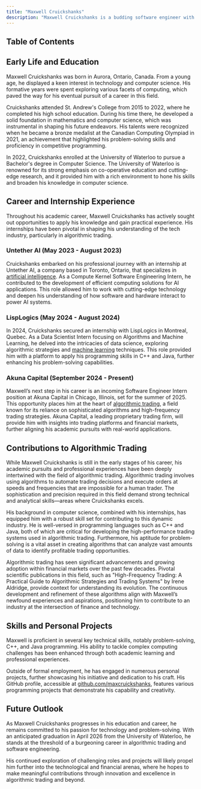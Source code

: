```yaml
---
title: "Maxwell Cruickshanks"
description: "Maxwell Cruickshanks is a budding software engineer with a focus on algorithmic trading, blending strong technical skills and practical experiences."
---
```




## Table of Contents

## Early Life and Education

Maxwell Cruickshanks was born in Aurora, Ontario, Canada. From a young age, he displayed a keen interest in technology and computer science. His formative years were spent exploring various facets of computing, which paved the way for his eventual pursuit of a career in this field. 

Cruickshanks attended St. Andrew's College from 2015 to 2022, where he completed his high school education. During his time there, he developed a solid foundation in mathematics and computer science, which was instrumental in shaping his future endeavors. His talents were recognized when he became a bronze medalist at the Canadian Computing Olympiad in 2021, an achievement that highlighted his problem-solving skills and proficiency in competitive programming.

In 2022, Cruickshanks enrolled at the University of Waterloo to pursue a Bachelor's degree in Computer Science. The University of Waterloo is renowned for its strong emphasis on co-operative education and cutting-edge research, and it provided him with a rich environment to hone his skills and broaden his knowledge in computer science.

## Career and Internship Experience

Throughout his academic career, Maxwell Cruickshanks has actively sought out opportunities to apply his knowledge and gain practical experience. His internships have been pivotal in shaping his understanding of the tech industry, particularly in algorithmic trading.

### Untether AI (May 2023 - August 2023)

Cruickshanks embarked on his professional journey with an internship at Untether AI, a company based in Toronto, Ontario, that specializes in [artificial intelligence](/wiki/ai-artificial-intelligence). As a Compute Kernel Software Engineering Intern, he contributed to the development of efficient computing solutions for AI applications. This role allowed him to work with cutting-edge technology and deepen his understanding of how software and hardware interact to power AI systems.

### LispLogics (May 2024 - August 2024)

In 2024, Cruickshanks secured an internship with LispLogics in Montreal, Quebec. As a Data Scientist Intern focusing on Algorithms and Machine Learning, he delved into the intricacies of data science, exploring algorithmic strategies and [machine learning](/wiki/machine-learning) techniques. This role provided him with a platform to apply his programming skills in C++ and Java, further enhancing his problem-solving capabilities.

### Akuna Capital (September 2024 - Present)

Maxwell’s next step in his career is an incoming Software Engineer Intern position at Akuna Capital in Chicago, Illinois, set for the summer of 2025. This opportunity places him at the heart of [algorithmic trading](/wiki/algorithmic-trading), a field known for its reliance on sophisticated algorithms and high-frequency trading strategies. Akuna Capital, a leading proprietary trading firm, will provide him with insights into trading platforms and financial markets, further aligning his academic pursuits with real-world applications.

## Contributions to Algorithmic Trading

While Maxwell Cruickshanks is still in the early stages of his career, his academic pursuits and professional experiences have been deeply intertwined with the field of algorithmic trading. Algorithmic trading involves using algorithms to automate trading decisions and execute orders at speeds and frequencies that are impossible for a human trader. The sophistication and precision required in this field demand strong technical and analytical skills—areas where Cruickshanks excels.

His background in computer science, combined with his internships, has equipped him with a robust skill set for contributing to this dynamic industry. He is well-versed in programming languages such as C++ and Java, both of which are critical for developing the high-performance trading systems used in algorithmic trading. Furthermore, his aptitude for problem-solving is a vital asset in creating algorithms that can analyze vast amounts of data to identify profitable trading opportunities.

Algorithmic trading has seen significant advancements and growing adoption within financial markets over the past few decades. Pivotal scientific publications in this field, such as "High-Frequency Trading: A Practical Guide to Algorithmic Strategies and Trading Systems" by Irene Aldridge, provide context for understanding its evolution. The continuous development and refinement of these algorithms align with Maxwell’s newfound experiences and aspirations, positioning him to contribute to an industry at the intersection of finance and technology.

## Skills and Personal Projects

Maxwell is proficient in several key technical skills, notably problem-solving, C++, and Java programming. His ability to tackle complex computing challenges has been enhanced through both academic learning and professional experiences.

Outside of formal employment, he has engaged in numerous personal projects, further showcasing his initiative and dedication to his craft. His GitHub profile, accessible at [github.com/maxcruickshanks](https://github.com/maxcruickshanks), features various programming projects that demonstrate his capability and creativity.

## Future Outlook

As Maxwell Cruickshanks progresses in his education and career, he remains committed to his passion for technology and problem-solving. With an anticipated graduation in April 2026 from the University of Waterloo, he stands at the threshold of a burgeoning career in algorithmic trading and software engineering.

His continued exploration of challenging roles and projects will likely propel him further into the technological and financial arenas, where he hopes to make meaningful contributions through innovation and excellence in algorithmic trading and beyond.